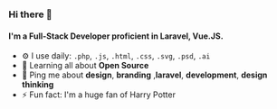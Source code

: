 ### Hi there 👋

#### I'm a Full-Stack Developer proficient in Laravel, Vue.JS.

- ⚙️ I use daily: `.php`, `.js`, `.html`, `.css`, `.svg`, `.psd`, `.ai`
- 🌱 Learning all about **Open Source**
- 💬 Ping me about **design**, **branding** ,**laravel**, **development**, **design thinking**
- ⚡️ Fun fact: I'm a huge fan of Harry Potter
